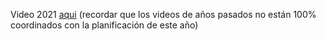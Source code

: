 Video 2021 [aqui](https://drive.google.com/file/d/1ShFcLVu3xrturRCpFamOnHhVwCwq7kRr/view?usp=sharing)
(recordar que los videos de años pasados no están 100% coordinados con la planificación de este año) 
